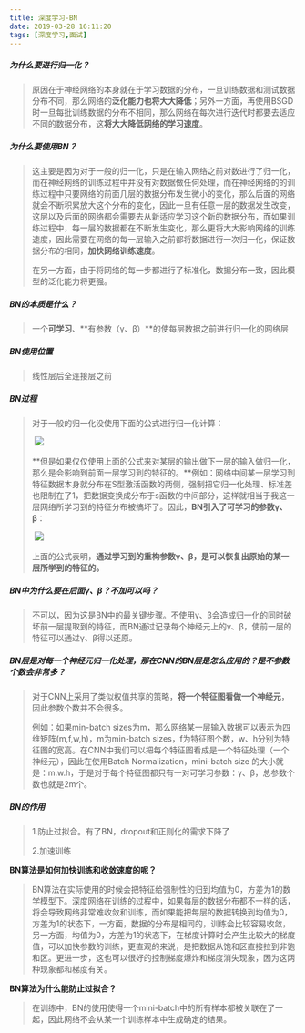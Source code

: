 ```yaml
---
title: 深度学习-BN
date: 2019-03-28 16:11:20
tags: [深度学习,面试]
---
```




##### 为什么要进行归一化？

> ​	原因在于神经网络的本身就在于学习数据的分布，一旦训练数据和测试数据分布不同，那么网络的**泛化能力也将大大降低**；另外一方面，再使用BSGD时一旦每批训练数据的分布不相同，那么网络在每次进行迭代时都要去适应不同的数据分布，这**将大大降低网络的学习速度**。

##### 为什么要使用BN？

>​	这主要是因为对于一般的归一化，只是在输入网络之前对数进行了归一化，而在神经网络的训练过程中并没有对数据做任何处理，而在神经网络的的训练过程中只要网络的前面几层的数据分布发生微小的变化，那么后面的网络就会不断积累放大这个分布的变化，因此一旦有任意一层的数据发生改变，这层以及后面的网络都会需要去从新适应学习这个新的数据分布，而如果训练过程中，每一层的数据都在不断发生变化，那么更将大大影响网络的训练速度，因此需要在网络的每一层输入之前都将数据进行一次归一化，保证数据分布的相同，**加快网络训练速度**。
>
>​	在另一方面，由于将网络的每一步都进行了标准化，数据分布一致，因此模型的泛化能力将更强。

##### BN的本质是什么？

> 一个**可学习**、**有参数（γ、β）**的使每层数据之前进行归一化的网络层

##### BN使用位置

> 线性层后全连接层之前



##### BN过程

> 对于一般的归一化没使用下面的公式进行归一化计算：
>
> ​	![](https://github.com/AnchoretY/images/blob/master/blog/%E5%BD%92%E4%B8%80%E5%8C%96%E5%85%AC%E5%BC%8F.png?raw=true)
>
> **但是如果仅仅使用上面的公式来对某层的输出做下一层的输入做归一化，那么是会影响到前面一层学习到的特征的。**例如：网络中间某一层学习到特征数据本身就分布在S型激活函数的两侧，强制把它归一化处理、标准差也限制在了1，把数据变换成分布于s函数的中间部分，这样就相当于我这一层网络所学习到的特征分布被搞坏了。因此，**BN引入了可学习的参数γ、β**：
>
> ​	![](https://github.com/AnchoretY/images/blob/master/blog/BN%E5%BD%92%E4%B8%80%E5%8C%96%E5%85%AC%E5%BC%8F.png?raw=true)
>
> ​	上面的公式表明，**通过学习到的重构参数γ、β，是可以恢复出原始的某一层所学到的特征的。**
>
> 

##### BN中为什么要在后面γ、β？不加可以吗？

> ​	不可以，因为这是BN中的最关键步骤。不使用γ、β会造成归一化的同时破坏前一层提取到的特征，而BN通过记录每个神经元上的γ、β，使前一层的特征可以通过γ、β得以还原。



##### BN层是对每一个神经元归一化处理，那在CNN的BN层是怎么应用的？是不参数个数会非常多？

> ​	对于CNN上采用了类似权值共享的策略，**将一个特征图看做一个神经元**，因此参数个数并不会很多。
>
> 例如：如果min-batch sizes为m，那么网络某一层输入数据可以表示为四维矩阵(m,f,w,h)，m为min-batch sizes，f为特征图个数，w、h分别为特征图的宽高。在CNN中我们可以把每个特征图看成是一个特征处理（一个神经元），因此在使用Batch Normalization，mini-batch size 的大小就是：m.w.h，于是对于每个特征图都只有一对可学习参数：γ、β，总参数个数也就是2m个。



##### BN的作用

> 1.防止过拟合。有了BN，dropout和正则化的需求下降了
>
> 2.加速训练

**BN算法是如何加快训练和收敛速度的呢？**

> BN算法在实际使用的时候会把特征给强制性的归到均值为0，方差为1的数学模型下。深度网络在训练的过程中，如果每层的数据分布都不一样的话，将会导致网络非常难收敛和训练，而如果能把每层的数据转换到均值为0，方差为1的状态下，一方面，数据的分布是相同的，训练会比较容易收敛，另一方面，均值为0，方差为1的状态下，在梯度计算时会产生比较大的梯度值，可以加快参数的训练，更直观的来说，是把数据从饱和区直接拉到非饱和区。更进一步，这也可以很好的控制梯度爆炸和梯度消失现象，因为这两种现象都和梯度有关。

**BN算法为什么能防止过拟合？**

> 在训练中，BN的使用使得一个mini-batch中的所有样本都被关联在了一起，因此网络不会从某一个训练样本中生成确定的结果。